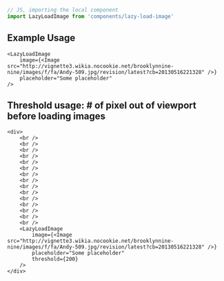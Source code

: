 ```js
// JS, importing the local component
import LazyLoadImage from 'components/lazy-load-image'
```


## Example Usage

    <LazyLoadImage
        image={<Image src="http://vignette3.wikia.nocookie.net/brooklynnine-nine/images/f/fa/Andy-509.jpg/revision/latest?cb=20130516221328" />}
        placeholder="Some placeholder"
    />

## Threshold usage: # of pixel out of viewport before loading images

    <div>
        <br />
        <br />
        <br />
        <br />
        <br />
        <br />
        <br />
        <br />
        <br />
        <br />
        <br />
        <br />
        <br />
        <br />
        <br />
        <LazyLoadImage
            image={<Image src="http://vignette3.wikia.nocookie.net/brooklynnine-nine/images/f/fa/Andy-509.jpg/revision/latest?cb=20130516221328" />}
            placeholder="Some placeholder"
            threshold={200}
        />
    </div>
